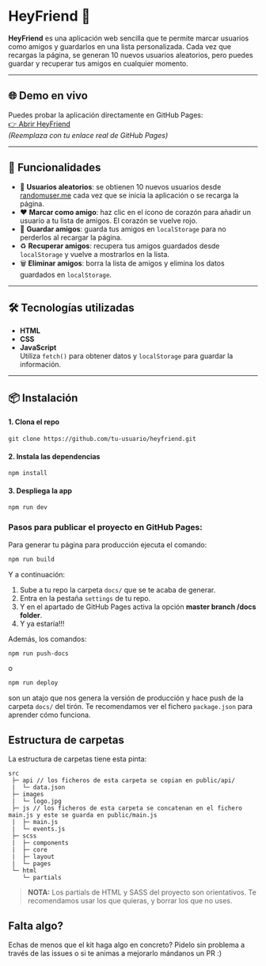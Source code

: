 # HeyFriend 💛  


**HeyFriend** es una aplicación web sencilla que te permite marcar usuarios como amigos y guardarlos en una lista personalizada. Cada vez que recargas la página, se generan 10 nuevos usuarios aleatorios, pero puedes guardar y recuperar tus amigos en cualquier momento.

---

## 🌐 Demo en vivo

Puedes probar la aplicación directamente en GitHub Pages:  
[👉 Abrir HeyFriend](https://tu-usuario.github.io/heyfriend)  
*(Reemplaza con tu enlace real de GitHub Pages)*

---

## 🚀 Funcionalidades

- 🔄 **Usuarios aleatorios**: se obtienen 10 nuevos usuarios desde [randomuser.me](https://randomuser.me/api/?results=10) cada vez que se inicia la aplicación o se recarga la página.
- ❤️ **Marcar como amigo**: haz clic en el ícono de corazón para añadir un usuario a tu lista de amigos. El corazón se vuelve rojo.
- 💾 **Guardar amigos**: guarda tus amigos en `localStorage` para no perderlos al recargar la página.
- ♻️ **Recuperar amigos**: recupera tus amigos guardados desde `localStorage` y vuelve a mostrarlos en la lista.
- 🗑️ **Eliminar amigos**: borra la lista de amigos y elimina los datos guardados en `localStorage`.

---

## 🛠️ Tecnologías utilizadas

- **HTML**
- **CSS**
- **JavaScript**  
Utiliza `fetch()` para obtener datos y `localStorage` para guardar la información.

---

## 📦 Instalación

#### 1. Clona el repo

`git clone https://github.com/tu-usuario/heyfriend.git`

#### 2. Instala las dependencias

`npm install`

#### 3. Despliega la app 

`npm run dev`













### Pasos para publicar el proyecto en GitHub Pages:

Para generar tu página para producción ejecuta el comando:

```bash
npm run build
```

Y a continuación:

1. Sube a tu repo la carpeta `docs/` que se te acaba de generar.
1. Entra en la pestaña `settings` de tu repo.
1. Y en el apartado de GitHub Pages activa la opción **master branch /docs folder**.
1. Y ya estaría!!!

Además, los comandos:

```bash
npm run push-docs
```
o

```bash
npm run deploy
```

son un atajo que nos genera la versión de producción y hace push de la carpeta `docs/` del tirón. Te recomendamos ver el fichero `package.json` para aprender cómo funciona.
<!--
## Flujo de archivos con Gulp

Estas tareas de Gulp producen el siguiente flujo de archivos:

![Gulp flow](./gulp-flow.png)

## `gulpfile.js` y `config.json`

Nuestro **gulpfile.js** usa el fichero `config.json` de configuración con las rutas de los archivos a generar / observar.

De esta manera separarmos las acciones que están en `gulpfile.js` de la configuración de las acciones que están en `config.json`.
-->
## Estructura de carpetas

La estructura de carpetas tiene esta pinta:

```
src
 ├─ api // los ficheros de esta carpeta se copian en public/api/
 |  └─ data.json
 ├─ images
 |  └─ logo.jpg
 ├─ js // los ficheros de esta carpeta se concatenan en el fichero main.js y este se guarda en public/main.js
 |  ├─ main.js
 |  └─ events.js
 ├─ scss
 |  ├─ components
 |  ├─ core
 |  ├─ layout
 |  └─ pages
 └─ html
    └─ partials
```

> **NOTA:** Los partials de HTML y SASS del proyecto son orientativos. Te recomendamos usar los que quieras, y borrar los que no uses.
<!--
## Vídeotutoriales del Starter kit

- [Qué es, trabajar con la versión de desarrollo y rutas relativas](https://www.youtube.com/watch?v=XwvhXvBijos)
- [Migración de un proyecto, trabajar con la versión de producción y GitHub Pages](https://www.youtube.com/watch?v=qqGClcgt9Uc)
- [Motor de plantillas](https://www.youtube.com/watch?v=4GwXOJ045Zg)
-->
## Falta algo?

Echas de menos que el kit haga algo en concreto? Pidelo sin problema a través de las issues o si te animas a mejorarlo mándanos un PR :)
